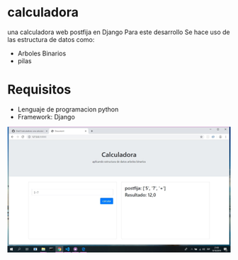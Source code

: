 # calculadora
una calculadora web postfija en Django 
Para este desarrollo Se hace uso de las estructura de datos como: 
- Arboles Binarios 
- pilas

# Requisitos
- Lenguaje de programacion python
- Framework: Django

![alt tag](https://raw.githubusercontent.com/Died1/calculadora/master/images/calc.jpg)
